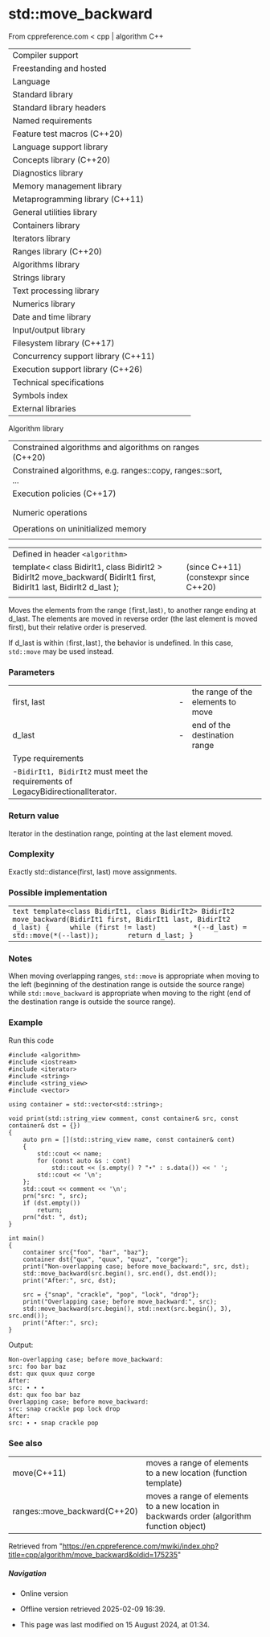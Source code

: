# std::move_backward

From cppreference.com
< cpp‎ | algorithm
C++

|  |  |  |  |  |
| --- | --- | --- | --- | --- |
| Compiler support | | | | |
| Freestanding and hosted | | | | |
| Language | | | | |
| Standard library | | | | |
| Standard library headers | | | | |
| Named requirements | | | | |
| Feature test macros (C++20) | | | | |
| Language support library | | | | |
| Concepts library (C++20) | | | | |
| Diagnostics library | | | | |
| Memory management library | | | | |
| Metaprogramming library (C++11) | | | | |
| General utilities library | | | | |
| Containers library | | | | |
| Iterators library | | | | |
| Ranges library (C++20) | | | | |
| Algorithms library | | | | |
| Strings library | | | | |
| Text processing library | | | | |
| Numerics library | | | | |
| Date and time library | | | | |
| Input/output library | | | | |
| Filesystem library (C++17) | | | | |
| Concurrency support library (C++11) | | | | |
| Execution support library (C++26) | | | | |
| Technical specifications | | | | |
| Symbols index | | | | |
| External libraries | | | | |

Algorithm library

|  |  |  |  |  |
| --- | --- | --- | --- | --- |
| Constrained algorithms and algorithms on ranges (C++20) | | | | |
| Constrained algorithms, e.g. ranges::copy, ranges::sort, ... | | | | |
| Execution policies (C++17) | | | | |
| |  |  |  |  |  |  |  |  |  |  |  |  | | --- | --- | --- | --- | --- | --- | --- | --- | --- | --- | --- | --- | | |  |  |  |  |  | | --- | --- | --- | --- | --- | | is_execution_policy(C++17) | | | | | | |  |  |  |  |  | | --- | --- | --- | --- | --- | | execution::seqexecution::parexecution::par_unseqexecution::unseq(C++17)    (C++17)(C++17)(C++20) | | | | | | | |  |  |  |  |  |  | | --- | --- | --- | --- | --- | --- | | |  |  |  |  |  | | --- | --- | --- | --- | --- | | execution::sequenced_policyexecution::parallel_policyexecution::parallel_unsequenced_policyexecution::parallel_unsequenced(C++17)(C++17)(C++17)(C++20) | | | | | | |
| |  |  |  |  |  | | --- | --- | --- | --- | --- | | Non-modifying sequence operations | | | | | | Batch operations | | | | | | |  |  |  |  |  | | --- | --- | --- | --- | --- | | for_each | | | | | | |  |  |  |  |  | | --- | --- | --- | --- | --- | | for_each_n(C++17) | | | | | | | Search operations | | | | | | |  |  |  |  |  | | --- | --- | --- | --- | --- | | all_ofany_ofnone_of(C++11)                (C++11)(C++11) | | | | | | countcount_if | | | | | | mismatch | | | | | | equal | | | | | |  | | | | | | |  |  |  |  |  | | --- | --- | --- | --- | --- | | findfind_iffind_if_not(C++11) | | | | | | find_end | | | | | | find_first_of | | | | | | adjacent_find | | | | | | search | | | | | | search_n | | | | | | | Modifying sequence operations | | | | | | Copy operations | | | | | | |  |  |  |  |  | | --- | --- | --- | --- | --- | | copycopy_if(C++11) | | | | | | copy_backward | | | | | | |  |  |  |  |  | | --- | --- | --- | --- | --- | | copy_n(C++11) | | | | | | move(C++11) | | | | | | ****move_backward****(C++11) | | | | | | | Swap operations | | | | | | |  |  |  |  |  | | --- | --- | --- | --- | --- | | swap | | | | | | iter_swap | | | | | | |  |  |  |  |  | | --- | --- | --- | --- | --- | | swap_ranges | | | | | |  | | | | | | | Transformation operations | | | | | | |  |  |  |  |  | | --- | --- | --- | --- | --- | | replacereplace_if | | | | | | transform | | | | | | |  |  |  |  |  | | --- | --- | --- | --- | --- | | replace_copyreplace_copy_if | | | | | |  | | | | | | | Generation operations | | | | | | |  |  |  |  |  | | --- | --- | --- | --- | --- | | fill | | | | | | fill_n | | | | | | |  |  |  |  |  | | --- | --- | --- | --- | --- | | generate | | | | | | generate_n | | | | | | | Removing operations | | | | | | |  |  |  |  |  | | --- | --- | --- | --- | --- | | removeremove_if | | | | | | unique | | | | | | |  |  |  |  |  | | --- | --- | --- | --- | --- | | remove_copyremove_copy_if | | | | | | unique_copy | | | | | | | Order-changing operations | | | | | | |  |  |  |  |  | | --- | --- | --- | --- | --- | | reverse | | | | | | reverse_copy | | | | | | rotate | | | | | | rotate_copy | | | | | | |  |  |  |  |  | | --- | --- | --- | --- | --- | | random_shuffleshuffle(until C++17)(C++11) | | | | | | shift_leftshift_right(C++20)(C++20) | | | | | | | Sampling operations | | | | | | |  |  |  |  |  | | --- | --- | --- | --- | --- | | sample(C++17) | | | | | | |  |  |  |  |  | | --- | --- | --- | --- | --- | |  | | | | | | | |  |  |  |  |  | | --- | --- | --- | --- | --- | | Sorting and related operations | | | | | | Partitioning operations | | | | | | |  |  |  |  |  | | --- | --- | --- | --- | --- | | partition | | | | | | partition_copy(C++11) | | | | | | stable_partition | | | | | | |  |  |  |  |  | | --- | --- | --- | --- | --- | | is_partitioned(C++11) | | | | | | partition_point(C++11) | | | | | |  | | | | | | | Sorting operations | | | | | | |  |  |  |  |  | | --- | --- | --- | --- | --- | | sort | | | | | | stable_sort | | | | | | partial_sort | | | | | | partial_sort_copy | | | | | | |  |  |  |  |  | | --- | --- | --- | --- | --- | | is_sorted(C++11) | | | | | | is_sorted_until(C++11) | | | | | | nth_element | | | | | |  | | | | | | | Binary search operations (on partitioned ranges) | | | | | | |  |  |  |  |  | | --- | --- | --- | --- | --- | | lower_bound | | | | | | upper_bound | | | | | | |  |  |  |  |  | | --- | --- | --- | --- | --- | | equal_range | | | | | | binary_search | | | | | | | Set operations (on sorted ranges) | | | | | | |  |  |  |  |  | | --- | --- | --- | --- | --- | | includes | | | | | | set_union | | | | | | set_intersection | | | | | | |  |  |  |  |  | | --- | --- | --- | --- | --- | | set_difference | | | | | | set_symmetric_difference | | | | | |  | | | | | | | Merge operations (on sorted ranges) | | | | | | |  |  |  |  |  | | --- | --- | --- | --- | --- | | merge | | | | | | |  |  |  |  |  | | --- | --- | --- | --- | --- | | inplace_merge | | | | | | | Heap operations | | | | | | |  |  |  |  |  | | --- | --- | --- | --- | --- | | push_heap | | | | | | pop_heap | | | | | | make_heap | | | | | | |  |  |  |  |  | | --- | --- | --- | --- | --- | | sort_heap | | | | | | is_heap(C++11) | | | | | | is_heap_until(C++11) | | | | | | | Minimum/maximum operations | | | | | | |  |  |  |  |  | | --- | --- | --- | --- | --- | | max | | | | | | min | | | | | | minmax(C++11) | | | | | | clamp(C++17) | | | | | | |  |  |  |  |  | | --- | --- | --- | --- | --- | | max_element | | | | | | min_element | | | | | | minmax_element(C++11) | | | | | |  | | | | | | | Lexicographical comparison operations | | | | | | lexicographical_compare | | | | | | lexicographical_compare_three_way(C++20) | | | | | | Permutation operations | | | | | | |  |  |  |  |  | | --- | --- | --- | --- | --- | | next_permutation | | | | | | prev_permutation | | | | | |  | | | | | | |  |  |  |  |  | | --- | --- | --- | --- | --- | | is_permutation(C++11) | | | | | |  | | | | | |  | | | | | | | C library | | | | | | |  |  |  |  |  | | --- | --- | --- | --- | --- | | qsort | | | | | | |  |  |  |  |  | | --- | --- | --- | --- | --- | | bsearch | | | | | | |
| Numeric operations | | | | |
| |  |  |  |  |  |  |  |  |  |  |  |  |  |  |  |  |  |  |  |  |  |  |  |  |  |  |  |  |  |  |  |  | | --- | --- | --- | --- | --- | --- | --- | --- | --- | --- | --- | --- | --- | --- | --- | --- | --- | --- | --- | --- | --- | --- | --- | --- | --- | --- | --- | --- | --- | --- | --- | --- | | |  |  |  |  |  | | --- | --- | --- | --- | --- | | iota(C++11) | | | | | | inner_product | | | | | | adjacent_difference | | | | | | |  |  |  |  |  | | --- | --- | --- | --- | --- | | accumulate | | | | | | reduce(C++17) | | | | | | transform_reduce(C++17) | | | | | | | |  |  |  |  |  |  |  |  |  |  |  |  |  |  |  |  |  |  |  |  |  |  |  |  |  |  |  |  |  |  |  |  | | --- | --- | --- | --- | --- | --- | --- | --- | --- | --- | --- | --- | --- | --- | --- | --- | --- | --- | --- | --- | --- | --- | --- | --- | --- | --- | --- | --- | --- | --- | --- | --- | | |  |  |  |  |  | | --- | --- | --- | --- | --- | | partial_sum | | | | | | inclusive_scan(C++17) | | | | | | exclusive_scan(C++17) | | | | | | |  |  |  |  |  | | --- | --- | --- | --- | --- | | transform_inclusive_scan(C++17) | | | | | | transform_exclusive_scan(C++17) | | | | | |  | | | | | | |
| Operations on uninitialized memory | | | | |
| |  |  |  |  |  |  |  |  |  |  |  |  |  |  |  |  |  |  |  |  |  |  |  |  |  |  |  |  |  |  |  |  |  |  |  |  |  |  |  |  |  |  | | --- | --- | --- | --- | --- | --- | --- | --- | --- | --- | --- | --- | --- | --- | --- | --- | --- | --- | --- | --- | --- | --- | --- | --- | --- | --- | --- | --- | --- | --- | --- | --- | --- | --- | --- | --- | --- | --- | --- | --- | --- | --- | | |  |  |  |  |  | | --- | --- | --- | --- | --- | | uninitialized_copy | | | | | | uninitialized_move(C++17) | | | | | | uninitialized_fill | | | | | |  | | | | | | |  |  |  |  |  | | --- | --- | --- | --- | --- | | uninitialized_copy_n(C++11) | | | | | | uninitialized_move_n(C++17) | | | | | | uninitialized_fill_n | | | | | |  | | | | | | | |  |  |  |  |  |  |  |  |  |  |  |  |  |  |  |  |  |  |  |  |  |  |  |  |  |  |  |  |  |  |  |  |  |  |  |  |  |  |  |  |  |  | | --- | --- | --- | --- | --- | --- | --- | --- | --- | --- | --- | --- | --- | --- | --- | --- | --- | --- | --- | --- | --- | --- | --- | --- | --- | --- | --- | --- | --- | --- | --- | --- | --- | --- | --- | --- | --- | --- | --- | --- | --- | --- | | |  |  |  |  |  | | --- | --- | --- | --- | --- | | destroy(C++17) | | | | | | destroy_n(C++17) | | | | | | destroy_at(C++17) | | | | | | construct_at(C++20) | | | | | | |  |  |  |  |  | | --- | --- | --- | --- | --- | | uninitialized_default_construct(C++17) | | | | | | uninitialized_value_construct(C++17) | | | | | | uninitialized_default_construct_n(C++17) | | | | | | uninitialized_value_construct_n(C++17) | | | | | | |

|  |  |  |
| --- | --- | --- |
| Defined in header `<algorithm>` |  |  |
| template< class BidirIt1, class BidirIt2 >  BidirIt2 move_backward( BidirIt1 first, BidirIt1 last, BidirIt2 d_last ); |  | (since C++11)  (constexpr since C++20) |
|  |  |  |

Moves the elements from the range `[`first`,`last`)`, to another range ending at d_last. The elements are moved in reverse order (the last element is moved first), but their relative order is preserved.

If d_last is within `(`first`,`last`]`, the behavior is undefined. In this case, `std::move` may be used instead.

### Parameters

|  |  |  |
| --- | --- | --- |
| first, last | - | the range of the elements to move |
| d_last | - | end of the destination range |
| Type requirements | | |
| -`BidirIt1, BidirIt2` must meet the requirements of LegacyBidirectionalIterator. | | |

### Return value

Iterator in the destination range, pointing at the last element moved.

### Complexity

Exactly std::distance(first, last) move assignments.

### Possible implementation

|  |
| --- |
| ```text template<class BidirIt1, class BidirIt2> BidirIt2 move_backward(BidirIt1 first, BidirIt1 last, BidirIt2 d_last) {     while (first != last)         *(--d_last) = std::move(*(--last));       return d_last; } ``` |

### Notes

When moving overlapping ranges, `std::move` is appropriate when moving to the left (beginning of the destination range is outside the source range) while `std::move_backward` is appropriate when moving to the right (end of the destination range is outside the source range).

### Example

Run this code

```
#include <algorithm>
#include <iostream>
#include <iterator>
#include <string>
#include <string_view>
#include <vector>
 
using container = std::vector<std::string>;
 
void print(std::string_view comment, const container& src, const container& dst = {})
{
    auto prn = [](std::string_view name, const container& cont)
    {
        std::cout << name;
        for (const auto &s : cont)
            std::cout << (s.empty() ? "∙" : s.data()) << ' ';
        std::cout << '\n';
    };
    std::cout << comment << '\n';
    prn("src: ", src);
    if (dst.empty())
        return;
    prn("dst: ", dst);
}
 
int main()
{
    container src{"foo", "bar", "baz"};
    container dst{"qux", "quux", "quuz", "corge"};
    print("Non-overlapping case; before move_backward:", src, dst);
    std::move_backward(src.begin(), src.end(), dst.end());
    print("After:", src, dst);
 
    src = {"snap", "crackle", "pop", "lock", "drop"};
    print("Overlapping case; before move_backward:", src);
    std::move_backward(src.begin(), std::next(src.begin(), 3), src.end());
    print("After:", src);
}

```

Output:

```
Non-overlapping case; before move_backward:
src: foo bar baz
dst: qux quux quuz corge
After:
src: ∙ ∙ ∙
dst: qux foo bar baz
Overlapping case; before move_backward:
src: snap crackle pop lock drop
After:
src: ∙ ∙ snap crackle pop

```

### See also

|  |  |
| --- | --- |
| move(C++11) | moves a range of elements to a new location   (function template) |
| ranges::move_backward(C++20) | moves a range of elements to a new location in backwards order (algorithm function object) |

Retrieved from "<https://en.cppreference.com/mwiki/index.php?title=cpp/algorithm/move_backward&oldid=175235>"

##### Navigation

- Online version
- Offline version retrieved 2025-02-09 16:39.

- This page was last modified on 15 August 2024, at 01:34.